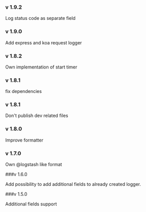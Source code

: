 ### v 1.9.2

Log status code as separate field

### v 1.9.0

Add express and koa request logger

### v 1.8.2

Own implementation of start timer

### v 1.8.1

fix dependencies

### v 1.8.1

Don't publish dev related files

### v 1.8.0

Improve formatter

### v 1.7.0

Own @logstash like format

###v 1.6.0

Add possibility to add additional fields to already created logger.

###v 1.5.0

Additional fields support
